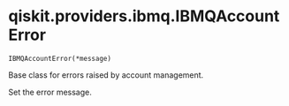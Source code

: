 # qiskit.providers.ibmq.IBMQAccountError



`IBMQAccountError(*message)`

Base class for errors raised by account management.

Set the error message.
